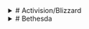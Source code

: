 <details>
 <summary># Activision/Blizzard</summary>

* Ignored Complaints of [sexual harassment](https://www.forbes.com/sites/tylerroush/2023/02/03/activision-blizzard-will-pay-sec-35-million-to-settle-claims-over-its-workplace-misconduct-disclosures/?sh=6e64930c642d)
* Harassment potentially led to the [suicide of an employee](https://screenrant.com/activision-blizzard-wrongful-death-lawsuit-deceased-employee/)
* Allegedly withheld raises from [Raven Software employee’s over unionizing](https://gamerant.com/activision-blizzard-raven-software-employees-union-raises-withheld/)
</details>

<details>
  <summary># Bethesda</summary>

* Allegedly didn’t pay Russian development studio Madia for “Echelon” [box sales](https://www.bluesnews.com/a/268/open-letter-to-bethesda-softworks). ([Bethesda’s follow-up letter](https://www.bluesnews.com/cgi-bin/board.pl?action=viewthread&boardid=1&threadid=30665&id=15756&start=20))
* Accused of attempting a hostile acquisition of [Human Head Studios](https://www.ign.com/articles/2013/06/05/what-went-wrong-with-human-heads-prey-2). 
* Alleged successful hostile acquisition of [Arkane Studios](https://metro.co.uk/2016/05/25/bethesda-may-be-planning-prey-2-reveal-at-e3-5903789/). 
* Filed a lawsuit against Mojang over planned trademark title [“Scrolls”](https://www.gamedeveloper.com/business/bethesda-mojang-settle-scrolls-trademark-lawsuit).
* Filed a lawsuit against Fallout’s [original creators Interplay](https://www.gamedeveloper.com/pc/bethesda-sues-interplay-over-use-of-i-fallout-i-license).
* Fallout 76 as a whole. Bugs, glitches, absence of npc’s, the [canvas bag incident](https://www.eurogamer.net/bethesda-pledges-500-atoms-to-customers-affected-by-fallout-76-bag-gate), the [canvas bag data breach](https://www.forbes.com/sites/erikkain/2018/12/05/a-fallout-76-support-glitch-leaked-players-personal-information-for-all-the-world-to-see/?sh=ca63f0278d66), etc. Worthwhile watch from the Internet Historian covering it all: [The Fall of 76](https://youtu.be/kjyeCdd-dl8)
* Pioneered/started microtransactions/dlc with the [Oblivion horse armor](https://youtu.be/ZnSwflaCUKE).
* [Overarcing article about Bethesda controversies](https://www.svg.com/141234/the-shady-side-of-bethesda/). 
* Left bizarre replies to [negative feedback on Steam - YongYea](https://www.youtube.com/watch?v=oyg1zOEc0e0), basically telling players what they feel is wrong. 
* Just like when they blamed the games [horrible optimization](https://www.reddit.com/r/linux_gaming/comments/16fk1cs/major_programming_faults_discovered_in_starfields/) on players [having bad computers](https://www.pcworld.com/article/2058969/trouble-running-starfield-todd-howard-says-upgrade-your-pc.html), when modders fixed the [performance quickly](https://github.com/HansKristian-Work/vkd3d-proton/commit/88e4f300cc0b5b6f0880c1233d562cf506b546fb). 
</details>
